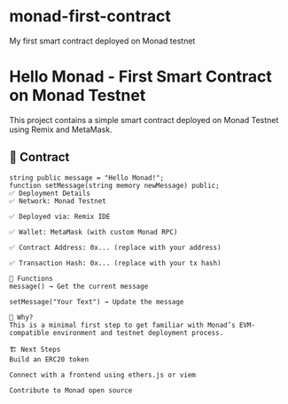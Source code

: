 # monad-first-contract
My first smart contract deployed on Monad testnet
# Hello Monad - First Smart Contract on Monad Testnet

This project contains a simple smart contract deployed on Monad Testnet using Remix and MetaMask.

## 📜 Contract

```solidity
string public message = "Hello Monad!";
function setMessage(string memory newMessage) public;
✅ Deployment Details
✅ Network: Monad Testnet

✅ Deployed via: Remix IDE

✅ Wallet: MetaMask (with custom Monad RPC)

✅ Contract Address: 0x... (replace with your address)

✅ Transaction Hash: 0x... (replace with your tx hash)

🧪 Functions
message() → Get the current message

setMessage("Your Text") → Update the message

🧠 Why?
This is a minimal first step to get familiar with Monad’s EVM-compatible environment and testnet deployment process.

🏗️ Next Steps
Build an ERC20 token

Connect with a frontend using ethers.js or viem

Contribute to Monad open source
